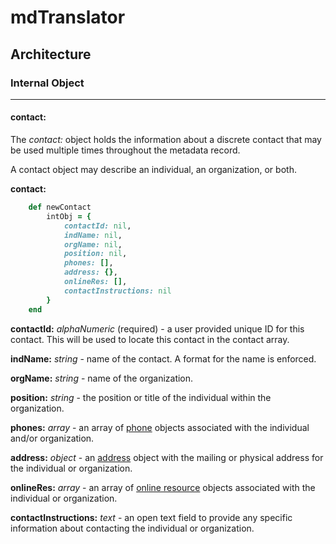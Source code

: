 # mdTranslator

## Architecture

### Internal Object
---
#### contact:

The *contact:* object holds the information about a discrete contact that may be used multiple times throughout the metadata record.

A contact object may describe an individual, an organization, or both.

__contact:__
````ruby
    def newContact
        intObj = {
            contactId: nil,
            indName: nil,
            orgName: nil,
            position: nil,
            phones: [],
            address: {},
            onlineRes: [],
            contactInstructions: nil
        }
    end
````

__contactId:__ *alphaNumeric* (required) - a user provided unique ID for this contact.  This will be used to locate this contact in the contact array.

__indName:__ *string* - name of the contact.  A format for the name is enforced.

__orgName:__ *string* - name of the organization.

__position:__ *string* - the position or title of the individual within the organization.

__phones:__ *array* - an array of [phone](../mdtranslator/phone.md) objects associated with the individual and/or organization.

__address:__ *object* - an [address](../mdtranslator/address.md) object with the mailing or physical address for the individual or organization.

__onlineRes:__ *array* - an array of [online resource](../mdtranslator/onlineResource.md) objects associated with the individual or organization.

__contactInstructions:__ *text* - an open text field to provide any specific information about contacting the individual or organization.
